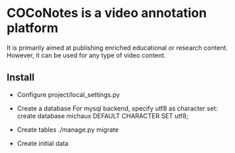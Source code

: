 # COCoNotes is a video annotation platform #

It is primarily aimed at publishing enriched educational or research
content. However, it can be used for any type of video content.

## Install ##

- Configure project/local_settings.py

- Create a database
For mysql backend, specify utf8 as character set:
  create database michaux DEFAULT CHARACTER SET utf8;

- Create tables
  ./manage.py migrate

- Create initial data
